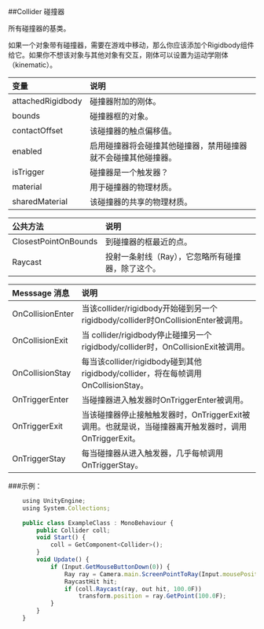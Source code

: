 ##Collider 碰撞器

所有碰撞器的基类。

如果一个对象带有碰撞器，需要在游戏中移动，那么你应该添加个Rigidbody组件给它。如果你不想该对象与其他对象有交互，刚体可以设置为运动学刚体（kinematic）。


|变量|说明|
|:--|:--|
|attachedRigidbody|碰撞器附加的刚体。|
|bounds|碰撞器框的对象。|
|contactOffset|该碰撞器的触点偏移值。|
|enabled|启用碰撞器将会碰撞其他碰撞器，禁用碰撞器就不会碰撞其他碰撞器。|
|isTrigger|碰撞器是一个触发器？|
|material|用于碰撞器的物理材质。|
|sharedMaterial|该碰撞器的共享的物理材质。|


|公共方法|说明|
|:--|:--|
|ClosestPointOnBounds|到碰撞器的框最近的点。|
|Raycast|投射一条射线（Ray），它忽略所有碰撞器，除了这个。|

|Messsage 消息|说明|
|:--|:--|
|OnCollisionEnter|当该collider/rigidbody开始碰到另一个rigidbody/collider时OnCollisionEnter被调用。|
|OnCollisionExit|当 collider/rigidbody停止碰撞另一个 rigidbody/collider时，OnCollisionExit被调用。|
|OnCollisionStay|每当该collider/rigidbody碰到其他rigidbody/collider，将在每帧调用OnCollisionStay。|
|OnTriggerEnter|当碰撞器进入触发器时OnTriggerEnter被调用。|
|OnTriggerExit|当该碰撞器停止接触触发器时，OnTriggerExit被调用。也就是说，当碰撞器离开触发器时，调用OnTriggerExit。|
|OnTriggerStay|每当碰撞器从进入触发器，几乎每帧调用OnTriggerStay。|

###示例：

```javascript
    using UnityEngine;
    using System.Collections;
 
    public class ExampleClass : MonoBehaviour {
        public Collider coll;
        void Start() {
            coll = GetComponent<Collider>();
        }
        void Update() {
            if (Input.GetMouseButtonDown(0)) {
                Ray ray = Camera.main.ScreenPointToRay(Input.mousePosition);
                RaycastHit hit;
                if (coll.Raycast(ray, out hit, 100.0F))
                    transform.position = ray.GetPoint(100.0F);
            }
        }
    }
```
